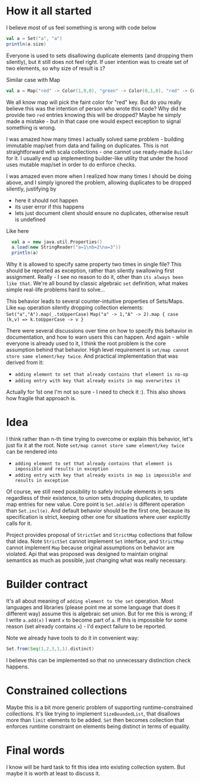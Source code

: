 # How it all started

I believe most of us feel something is wrong with code below
```scala
val a = Set("a", "a")
println(a.size)
```

Everyone is used to sets disallowing duplicate elements (and dropping them silently),
but it still does not feel right. If user intention was to create set of two elements,
so why size of result is `1`?

Similar case with Map
```scala
val a = Map("red" -> Color(1,0,0), "green" -> Color(0,1,0), "red" -> Color(0.9,0,0))
```
We all know map will pick the faint color for "red" key. But do you really believe this 
was the intention of person who wrote this code? Why did he provide two `red` entries
knowing this will be dropped? Maybe he simply made a mistake - but in that case
one would expect exception to signal something is wrong.

I was amazed how many times I actually solved same problem - building
immutable map/set from data and failing on duplicates. This is not straightforward
with scala collections - one cannot use ready-made `Builder` for it. 
I usually end up implementing builder-like utility that under the hood uses mutable
map/set in order to do enforce checks.

I was amazed even more when I realized how many times I should be doing above,
and I simply ignored the problem, allowing duplicates to be dropped silently, justifying by
- here it should not happen
- its user error if this happens
- lets just document client should ensure no duplicates, otherwise result is undefined

Like here
```scala
  val a = new java.util.Properties()
  a.load(new StringReader("a=1\nb=2\na=3"))
  println(a)
```

Why it is allowed to specify same property two times in single file?
This should be reported as exception, rather than silently swallowing
first assignment. Really - I see no reason to do it, other than
`its always been like that`. We're all bound by classic algebraic
`set` definition, what makes simple real-life problems hard to solve...


This behavior leads to several counter-intuitive properties of Sets/Maps.
Like `map` operation silently dropping collection elements:
```Set("a","A").map(_.toUpperCase)```
```Map("a" -> 1,"A" -> 2).map { case (k,v) => k.toUpperCase -> v }```

There were several discussions over time on how to specify this behavior in documentation,
and how to warn users this can happen. And again - while everyone is already used to it,
I think the root problem is the core assumption behind that behavior.
High level requirement is `set/map cannot store same element/key twice`.
And practical implementation that was derived from it:
 - `adding element to set that already contains that element is no-op`
 - `adding entry with key that already exists in map overwrites it`

Actually for 1st one I'm not so sure - I need to check it :). This also shows how fragile
that approach is.

# Idea

I think rather than n-th time trying to overcome or explain this behavior, let's just fix it at the root.
Note `set/map cannot store same element/key twice` can be rendered into
- `adding element to set that already contains that element is impossible and results in exception`
- `adding entry with key that already exists in map is impossible and results in exception`

Of course, we still need possibility to safely include elements in sets regardless of their existence,
to union sets dropping duplicates, to update map entries for new value. Core point is
`Set.add(e)` is different operation than `Set.incl(e)`. And default behavior should be the first 
one, because its specification is strict, keeping other one for situations where user 
explicitly calls for it.

Project provides proposal of `StrictSet` and `StrictMap` collections that follow that idea.
Note `StrictSet` cannot implement `Set` interface, and `StrictMap` cannot implement `Map`
because original assumptions on behavior are violated. Api that was proposed was designed to 
maintain original semantics as much as possible, just changing what was really necessary.

# Builder contract

It's all about meaning of `adding element to the set` operation.
Most languages and libraries (please point me at some language that does it different way)
assume this is algebraic set union. But for me this is wrong;
if I write `a.add(x)` I want `x` to become part of `a`. If this is impossible for some reason
(set already contains `x`) - I'd expect failure to be reported.

Note we already have tools to do it in convenient way:
```scala
Set.from(Seq(1,2,3,1,1).distinct)
```

I believe this can be implemented so that no unnecessary distinction check happens.

# Constrained collections

Maybe this is a bit more generic problem of supporting runtime-constrained collections.
It's like trying to implement `SizeBoundedList`, that disallows more than `limit` elements to be added.
`Set` then becomes collection that enforces runtime constraint on elements being distinct in terms of
equality.


# Final words

I know will be hard task to fit this idea into existing collection system. 
But maybe it is worth at least to discuss it.

